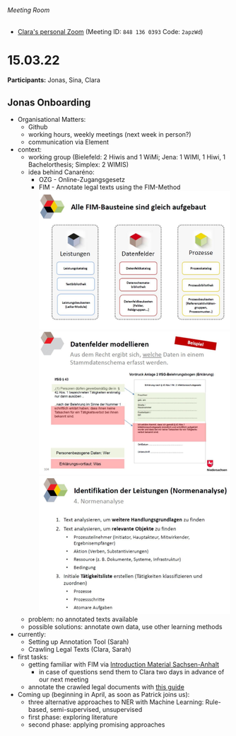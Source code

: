 ###### Meeting Room
* [Clara's personal Zoom](https://uni-jena-de.zoom.us/j/8481360393?pwd=N3prNzhCcGw0emR4YUY3Nzd0azNKQT09) (Meeting ID: `848 136 0393` Code: `2apzWd`)




# 15.03.22
**Participants:** Jonas, Sina, Clara

## Jonas Onboarding
- Organisational Matters:
	- Github 	
	- working hours, weekly meetings (next week in person?)
	- communication via Element
- context: 
	- working group (Bielefeld: 2 Hiwis and 1 WiMi; Jena: 1 WIMI, 1 Hiwi, 1 Bachelorthesis; Simplex: 2 WIMIS)
	- idea behind Canaréno:
		- OZG - Online-Zugangsgesetz
		- FIM - Annotate legal texts using the FIM-Method
 		![FIM_Bausteine](FIM_Bausteine.JPG)
		![Datenfelder](Datenfelder.JPG)
		![Normenanalyse](Normenanalyse.JPG)
	- problem: no annotated texts available
	- possible solutions: annotate own data, use other learning methods
- currently:
	- Setting up Annotation Tool (Sarah)
	- Crawling Legal Texts (Clara, Sarah) 	
- first tasks: 
	- getting familiar with FIM via [Introduction Material Sachsen-Anhalt](https://ozg.sachsen-anhalt.de/grundlagen/foederales-informationsmanagement-fim/)
		- in case of questions send them to Clara two days in advance of our next meeting 	
	- annotate the crawled legal documents with [this guide](https://blog.codecentric.de/en/2020/11/ner-cli-custom-named-entity-recognition-with-spacy-in-four-lines/)
- Coming up (beginning in April, as soon as Patrick joins us): 
	- three alternative approaches to NER with Machine Learning: Rule-based, semi-supervised, unsupervised
	- first phase: exploring literature
	- second phase: applying promising approaches 	

